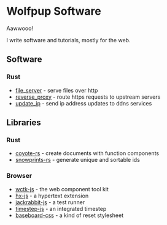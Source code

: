 # Wolfpup Software

Aawwooo!

I write software and tutorials, mostly for the web.

## Software

### Rust

- [file_server](https://github.com/wolfpup-software/file_server) - serve files over http
- [reverse_proxy](https://github.com/wolfpup-software/reverse_proxy) - route https requests to upstream servers
- [update_ip](https://github.com/wolfpup-software/update_ip) - send ip address updates to ddns services

## Libraries

### Rust

- [coyote-rs](https://github.com/wolfpup-software/txml-rs) - create documents with function components
- [snowprints-rs](https://github.com/wolfpup-software/snowprints-rs) - generate unique and sortable ids

### Browser

- [wctk-js](https://github.com/wolfpup-software/wctk-js) - the web component tool kit
- [hx-js](https://github.com/wolfpup-software/hx-js) - a hypertext extension
- [jackrabbit-js](https://github.com/wolfpup-software/jackrabbit-js) - a test runner
- [timestep-js](https://github.com/wolfpup-software/timestep-js) - an integrated timestep
- [baseboard-css](https://github.com/wolfpup-software/baseboard-css) - a kind of reset stylesheet
